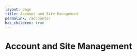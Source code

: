 ```yaml
---
layout: page
title: Account and Site Management
permalink: /accounts/
has_children: true
---
```


# Account and Site Management
